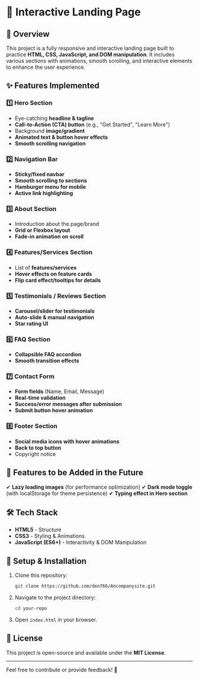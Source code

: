 # 🚀 Interactive Landing Page

## 📌 Overview
This project is a fully responsive and interactive landing page built to practice **HTML, CSS, JavaScript, and DOM manipulation**. It includes various sections with animations, smooth scrolling, and interactive elements to enhance the user experience.

## ✨ Features Implemented

### 1️⃣ Hero Section
- Eye-catching **headline & tagline**
- **Call-to-Action (CTA) button** (e.g., "Get Started", "Learn More")
- Background **image/gradient**
- **Animated text & button hover effects**
- **Smooth scrolling navigation**

### 2️⃣ Navigation Bar
- **Sticky/fixed navbar**
- **Smooth scrolling to sections**
- **Hamburger menu for mobile**
- **Active link highlighting**

### 3️⃣ About Section
- Introduction about the page/brand
- **Grid or Flexbox layout**
- **Fade-in animation on scroll**

### 4️⃣ Features/Services Section
- List of **features/services**
- **Hover effects on feature cards**
- **Flip card effect/tooltips for details**

### 5️⃣ Testimonials / Reviews Section
- **Carousel/slider for testimonials**
- **Auto-slide & manual navigation**
- **Star rating UI**

### 6️⃣ FAQ Section
- **Collapsible FAQ accordion**
- **Smooth transition effects**

### 7️⃣ Contact Form
- **Form fields** (Name, Email, Message)
- **Real-time validation**
- **Success/error messages after submission**
- **Submit button hover animation**

### 8️⃣ Footer Section
- **Social media icons with hover animations**
- **Back to top button**
- Copyright notice

## 📌 Features to be Added in the Future
✔ **Lazy loading images** (for performance optimization)
✔ **Dark mode toggle** (with localStorage for theme persistence)
✔ **Typing effect in Hero section**

## 🛠 Tech Stack
- **HTML5** - Structure
- **CSS3** - Styling & Animations
- **JavaScript (ES6+)** - Interactivity & DOM Manipulation

## 🔧 Setup & Installation
1. Clone this repository:
   ```bash
   git clone https://github.com/den766/Ancompanysite.git
   ```
2. Navigate to the project directory:
   ```bash
   cd your-repo
   ```
3. Open `index.html` in your browser.

## 📜 License
This project is open-source and available under the **MIT License**.

---

Feel free to contribute or provide feedback! 🚀


